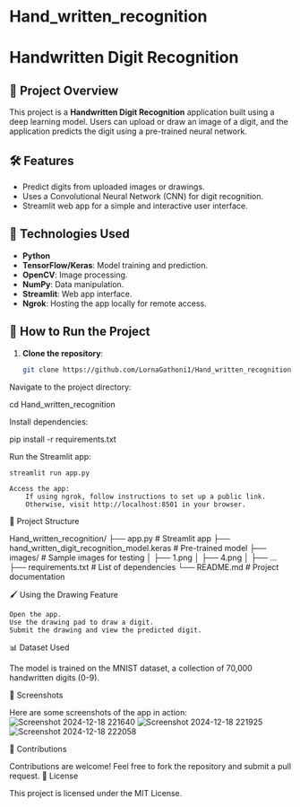 ﻿# Hand_written_recognition
 # Handwritten Digit Recognition

## 📄 Project Overview
This project is a **Handwritten Digit Recognition** application built using a deep learning model. Users can upload or draw an image of a digit, and the application predicts the digit using a pre-trained neural network.

## 🛠 Features
- Predict digits from uploaded images or drawings.
- Uses a Convolutional Neural Network (CNN) for digit recognition.
- Streamlit web app for a simple and interactive user interface.

## 🧰 Technologies Used
- **Python**
- **TensorFlow/Keras**: Model training and prediction.
- **OpenCV**: Image processing.
- **NumPy**: Data manipulation.
- **Streamlit**: Web app interface.
- **Ngrok**: Hosting the app locally for remote access.

## 🚀 How to Run the Project
1. **Clone the repository**:
   ```bash
   git clone https://github.com/LornaGathoni1/Hand_written_recognition.git
Navigate to the project directory:

cd Hand_written_recognition

Install dependencies:

pip install -r requirements.txt

Run the Streamlit app:

    streamlit run app.py

    Access the app:
        If using ngrok, follow instructions to set up a public link.
        Otherwise, visit http://localhost:8501 in your browser.

📂 Project Structure

Hand_written_recognition/
├── app.py                        # Streamlit app
├── hand_written_digit_recognition_model.keras  # Pre-trained model
├── images/                       # Sample images for testing
│   ├── 1.png
│   ├── 4.png
│   ├── ...
├── requirements.txt              # List of dependencies
└── README.md                     # Project documentation

🖌 Using the Drawing Feature

    Open the app.
    Use the drawing pad to draw a digit.
    Submit the drawing and view the predicted digit.

📊 Dataset Used

The model is trained on the MNIST dataset, a collection of 70,000 handwritten digits (0-9).

📸 Screenshots

Here are some screenshots of the app in action:
![Screenshot 2024-12-18 221640](https://github.com/user-attachments/assets/fe08a962-da27-4f6c-8f7f-aa332288d5a0)
![Screenshot 2024-12-18 221925](https://github.com/user-attachments/assets/6915c3a3-7223-4f9e-b1e2-eba48ee84b04)
![Screenshot 2024-12-18 222058](https://github.com/user-attachments/assets/6f3d970f-043e-4439-8d9c-6476f17e1eb9)




🤝 Contributions

Contributions are welcome! Feel free to fork the repository and submit a pull request.
📜 License

This project is licensed under the MIT License.

